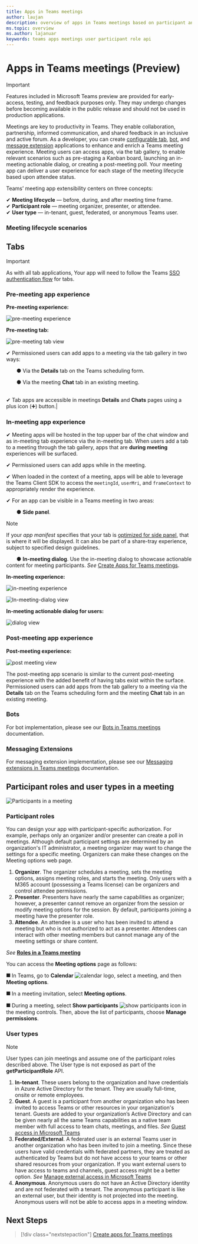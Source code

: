 ```yaml
---
title: Apps in Teams meetings 
author: laujan
description: overview of apps in Teams meetings based on participant and user role
ms.topic: overview
ms.author: lajanuar
keywords: teams apps meetings user participant role api  
---
```

# Apps in Teams meetings (Preview)

>[!IMPORTANT]
> Features included in Microsoft Teams preview are provided for early-access, testing, and feedback purposes only. They may undergo changes before becoming available in the public release and should not be used in production applications.

Meetings are key to productivity in Teams. They enable collaboration, partnership, informed communication, and shared feedback in an inclusive and active forum. As a developer, you can create [configurable tab](../tabs/what-are-tabs.md#how-do-tabs-work), [bot](../bots/what-are-bots.md), and [message extension](../messaging-extensions/what-are-messaging-extensions.md) applications to enhance and enrich a Teams meeting experience. Meeting users can access apps, via the tab gallery, to enable relevant scenarios such as pre-staging a Kanban board, launching an in-meeting actionable dialog, or creating a post-meeting poll. Your meeting app can deliver a user experience for each stage of the meeting lifecycle based upon attendee status.

Teams’ meeting app extensibility centers on three concepts:

✔ **Meeting lifecycle** — before, during, and after meeting time frame.  
✔ **Participant role** — meeting organizer, presenter, or attendee.  
✔ **User type** — in-tenant, guest, federated, or anonymous Teams user.

<!-- markdownlint-disable MD001 -->
### Meeting lifecycle scenarios

## Tabs

> [!IMPORTANT]
> As with all tab applications, Your app will need to follow the Teams [SSO authentication flow](../tabs/how-to/authentication/auth-aad-sso.md) for tabs.

### Pre-meeting app experience

**Pre-meeting experience:**

![pre-meeting experience](../assets/images/apps-in-meetings/PreMeeting.png)

**Pre-meeting tab:**

![pre-meeting tab view](../assets/images/apps-in-meetings/PreMeetingTab.png)

✔ Permissioned users can add apps to a meeting via the tab gallery in two ways:

&emsp;&emsp;&#9679; Via the **Details** tab on the Teams scheduling form.

&emsp;&emsp;&#9679;  Via the meeting **Chat** tab in an existing meeting.</br> </br>

✔ Tab apps are accessible in meetings **Details** and **Chats** pages using a plus icon (➕) button.|

### In-meeting app experience

✔ Meeting apps will be hosted in the top upper bar of the chat window and as in-meeting tab experience via the in-meeting tab. When users add a tab to a meeting through the tab gallery, apps that are **during meeting** experiences will be surfaced.

✔ Permissioned users can add apps while in the meeting.

✔ When loaded in the context of a meeting, apps will be able to leverage the Teams Client SDK to access the `meetingId`, `userMri`, and `frameContext` to appropriately render the experience.

✔ For an app can be visible in a Teams meeting in two areas:

&emsp;&emsp;&#9679; **Side panel**. </br>

> [!NOTE]
> If your _app manifest_ specifies that your tab is [optimized for side panel](create-apps-for-teams-meetings.md#in-meeting), that is where it will be displayed. It can also be part of a share-tray experience, subject to specified design guidelines.

&emsp;&emsp;&#9679; **In-meeting dialog**. Use the in-meeting dialog to showcase actionable content for meeting participants. *See* [Create Apps for Teams meetings](create-apps-for-teams-meetings.md).

**In-meeting experience:**

![in-meeting experience](../assets/images/apps-in-meetings/in-meeting-experience.png)

![In-meeting-dialog view](../assets/images/apps-in-meetings/in-meeting-dialog.png)

**In-meeting actionable dialog for users:**

![dialog view](../assets/images/apps-in-meetings/in-meeting-dialog-view.png)

### Post-meeting app experience

**Post-meeting experience:**

![post meeting view](../assets/images/apps-in-meetings/PostMeeting.png)

The post-meeting app scenario is similar to the current post-meeting experience with the added benefit of having tabs exist within the surface. Permissioned users can add apps from the tab gallery to a meeting via the **Details** tab on the Teams scheduling form and the meeting **Chat** tab in an existing meeting.

### Bots

For bot implementation, please see our [Bots in Teams meetings](../bots/how-to/create-a-bot-for-teams.md#bots-in-teams-meetings) documentation.

### Messaging Extensions

For messaging extension implementation, please see our [Messaging extensions in Teams meetings](../messaging-extensions/how-to/create-messaging-extension.md#messaging-extensions-in-teams-meetings) documentation.

## Participant roles and user types in a meeting

![Participants in a meeting](../assets/images/apps-in-meetings/participant-roles.png)

### Participant roles

You can design your app with participant-specific authorization. For example, perhaps only an organizer and/or presenter can create a poll in meetings. Although default participant settings are determined by an organization's IT administrator, a meeting organizer may want to change the settings for a specific meeting. Organizers can make these changes on the Meeting options web page.

1. **Organizer**. The organizer schedules a meeting, sets the meeting options, assigns meeting roles, and starts the meeting. Only users with a M365 account (possessing a Teams license) can be organizers and control attendee permissions.
1. **Presenter**. Presenters have nearly the same capabilities as organizer; however, a presenter cannot remove an organizer from the session or modify meeting options for the session. By default, participants joining a meeting have the presenter role.
1. **Attendee**. An attendee is a user who has been invited to attend a meeting but who is not authorized to act as a presenter. Attendees can interact with other meeting members but cannot manage any of the meeting settings or share content.

_See_ [**Roles in a Teams meeting**](https://support.microsoft.com/office/roles-in-a-teams-meeting-c16fa7d0-1666-4dde-8686-0a0bfe16e019)

You can access the  **Meeting options** page as follows:

&#11200; In Teams, go to **Calendar** ![calendar logo](../assets/images/apps-in-meetings/calendar-logo.png), select a meeting, and then **Meeting options**.

&#11200; In a meeting invitation, select **Meeting options**.

&#11200; During a meeting, select **Show participants** ![show participants icon](../assets/images/apps-in-meetings/show-participants.png) in the meeting controls. Then, above the list of participants, choose **Manage permissions**.

### User types

> [!NOTE]
> User types can join meetings and assume one of the participant roles described above. The User type is not exposed as part of the **getParticipantRole** API.

1. **In-tenant**. These users belong to the organization and have credentials in Azure Active Directory for the tenant. They are usually full-time, onsite or remote employees.
1. **Guest**. A guest is a participant from another organization who has been invited to access Teams or other resources in your organization's tenant. Guests are added to your organization’s Active Directory and can be given nearly all the same Teams capabilities as a native team member with full access to team chats, meetings, and files. _See_ [Guest access in Microsoft Teams](/microsoftteams/guest-access)
1. **Federated/External**. A federated user is an external Teams user in another organization who has been invited to join a meeting. Since these users have valid credentials with federated partners, they are treated as authenticated by Teams but do not have access to your teams or other shared resources from your organization. If you want external users to have access to teams and channels, guest access might be a better option. _See_ [Manage external access in Microsoft Teams](/microsoftteams/manage-external-access)
1. **Anonymous**. Anonymous users do not have an Active Directory identity and are not federated with a tenant. The anonymous participant is like an external user, but their identity is not projected into the meeting. Anonymous users will not be able to access apps in a meeting window.

## Next Steps

> [!div class="nextstepaction"]
> [Create apps for Teams meetings](create-apps-for-teams-meetings.md)
